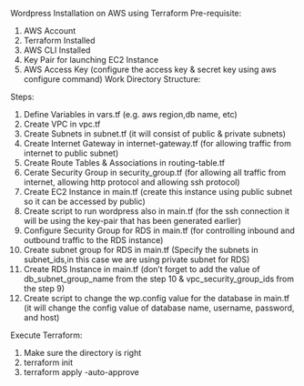 Wordpress Installation on AWS using Terraform
Pre-requisite:
1.	AWS Account
2.	Terraform Installed
3.	AWS CLI Installed
4.	Key Pair for launching EC2 Instance
5.	AWS Access Key (configure the access key & secret key using aws configure command)
Work Directory Structure:
 
Steps:
1.	Define Variables in vars.tf (e.g. aws region,db name, etc)
2.	Create VPC in vpc.tf
3.	Create Subnets in subnet.tf (it will consist of public & private subnets)
4.	Create Internet Gateway in internet-gateway.tf (for allowing traffic from internet to public subnet)
5.	Create Route Tables & Associations in routing-table.tf
6.	Cerate Security Group in security_group.tf (for allowing all traffic from internet, allowing http protocol and allowing ssh protocol)
7.	Create EC2 Instance in main.tf (create this instance using public subnet so it can be accessed by public)
8.	Create script to run wordpress also in main.tf (for the ssh connection it will be using the key-pair that has been generated earlier)
9.	Configure Security Group for RDS in main.tf (for controlling inbound and outbound traffic to the RDS instance)
10.	Create subnet group for RDS in main.tf (Specify the subnets in subnet_ids,in this case we are using private subnet for RDS)
11.	Create RDS Instance in main.tf (don’t forget to add the value of db_subnet_group_name from the step 10 & vpc_security_group_ids from the step 9)
12.	Create script to change the wp.config value for the database in main.tf (it will change the config value of database name, username, password, and host)

Execute Terraform:
1.	Make sure the directory is right
2.	terraform init
3.	terraform apply -auto-approve
